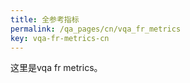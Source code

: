 ```yaml
---
title: 全参考指标
permalink: /qa_pages/cn/vqa_fr_metrics
key: vqa-fr-metrics-cn
---
```


这里是vqa fr metrics。